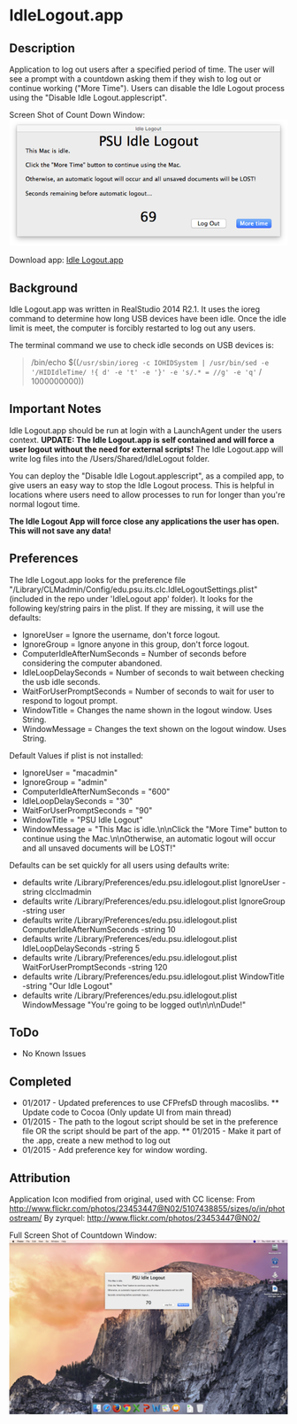 IdleLogout.app
==============

Description
------------
Application to log out users after a specified period of time. The user will see a prompt with a countdown asking them if they wish to log out or continue working ("More Time"). Users can disable the Idle Logout process using the "Disable Idle Logout.applescript".

Screen Shot of Count Down Window:
![window]

Download app: [Idle Logout.app](https://github.com/CLCMacTeam/IdleLogout/releases)

Background
------------
Idle Logout.app was written in RealStudio 2014 R2.1. It uses the ioreg command to determine how long USB devices have been idle. Once the idle limit is meet, the computer is forcibly restarted to log out any users.

The terminal command we use to check idle seconds on USB devices is:
> /bin/echo $((`/usr/sbin/ioreg -c IOHIDSystem | /usr/bin/sed -e '/HIDIdleTime/ !{ d' -e 't' -e '}' -e 's/.* = //g' -e 'q'` / 1000000000))

Important Notes
-------------
Idle Logout.app should be run at login with a LaunchAgent under the users context. **UPDATE: The Idle Logout.app is self contained and will force a user logout without the need for external scripts!** The Idle Logout.app will write log files into the /Users/Shared/IdleLogout folder.

You can deploy the "Disable Idle Logout.applescript", as a compiled app, to give users an easy way to stop the Idle Logout process. This is helpful in locations where users need to allow processes to run for longer than you're normal logout time.

**The Idle Logout App will force close any applications the user has open. This will not save any data!**

Preferences
-------------
The Idle Logout.app looks for the preference file "/Library/CLMadmin/Config/edu.psu.its.clc.IdleLogoutSettings.plist" (included in the repo under 'IdleLogout app' folder). It looks for the following key/string pairs in the plist. If they are missing, it will use the defaults:

* IgnoreUser = Ignore the username, don't force logout.
* IgnoreGroup = Ignore anyone in this group, don't force logout.
* ComputerIdleAfterNumSeconds = Number of seconds before considering the computer abandoned.
* IdleLoopDelaySeconds = Number of seconds to wait between checking the usb idle seconds.
* WaitForUserPromptSeconds = Number of seconds to wait for user to respond to logout prompt.
* WindowTitle = Changes the name shown in the logout window. Uses String.
* WindowMessage = Changes the text shown on the logout window. Uses String.

Default Values if plist is not installed:

* IgnoreUser = "macadmin"
* IgnoreGroup = "admin"
* ComputerIdleAfterNumSeconds = "600"
* IdleLoopDelaySeconds = "30"
* WaitForUserPromptSeconds = "90"
* WindowTitle = "PSU Idle Logout"
* WindowMessage = "This Mac is idle.\n\nClick the \"More Time\" button to continue using the Mac.\n\nOtherwise, an automatic logout will occur and all unsaved documents will be LOST!"

Defaults can be set quickly for all users using defaults write:

* defaults write /Library/Preferences/edu.psu.idlelogout.plist IgnoreUser -string clcclmadmin
* defaults write /Library/Preferences/edu.psu.idlelogout.plist IgnoreGroup -string user
* defaults write /Library/Preferences/edu.psu.idlelogout.plist ComputerIdleAfterNumSeconds -string 10
* defaults write /Library/Preferences/edu.psu.idlelogout.plist IdleLoopDelaySeconds -string 5
* defaults write /Library/Preferences/edu.psu.idlelogout.plist WaitForUserPromptSeconds -string 120
* defaults write /Library/Preferences/edu.psu.idlelogout.plist WindowTitle -string "Our Idle Logout"
* defaults write /Library/Preferences/edu.psu.idlelogout.plist WindowMessage "You're going to be logged out\n\n\nDude\!"

ToDo
-------------
* No Known Issues

Completed
------------
* 01/2017 - Updated preferences to use CFPrefsD through macoslibs.
** Update code to Cocoa (Only update UI from main thread)
* 01/2015 - The path to the logout script should be set in the preference file OR the script should be part of the app.
** 01/2015 - Make it part of the .app, create a new method to log out
* 01/2015 - Add preference key for window wording.

Attribution
------------
Application Icon modified from original, used with CC license:
From http://www.flickr.com/photos/23453447@N02/5107438855/sizes/o/in/photostream/
By zyrquel: http://www.flickr.com/photos/23453447@N02/

Full Screen Shot of Countdown Window:
![full]

[full]: https://github.com/CLCMacTeam/IdleLogout/blob/master/IdleLogout%20app/screenshots/full.png?raw=true "Full Screen Shot"
[window]: https://github.com/CLCMacTeam/IdleLogout/blob/master/IdleLogout%20app/screenshots/window.png?raw=true "Windowed Screen Shot"
